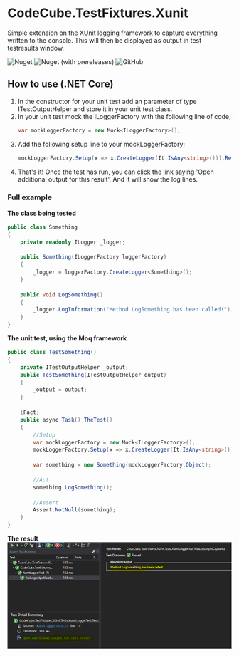 # CodeCube.TestFixtures.Xunit

Simple extension on the XUnit logging framework to capture everything written to the console.
This will then be displayed as output in test testresults window.

![Nuget](https://img.shields.io/nuget/dt/CodeCube.TestFixtures.Xunit?style=for-the-badge)
![Nuget (with prereleases)](https://img.shields.io/nuget/vpre/CodeCube.TestFixtures.Xunit?style=for-the-badge)
![GitHub](https://img.shields.io/github/license/roblohmann/CodeCube.TestFixtures.Xunit?style=for-the-badge)

## How to use (.NET Core)
1. In the constructor for your unit test add an parameter of type ITestOutputHelper and store it in your unit test class.
2. In your unit test mock the ILoggerFactory with the following line of code;
    ```C#
    var mockLoggerFactory = new Mock<ILoggerFactory>();
    ```
3. Add the following setup line to your mockLoggerFactory;
    ```C#
    mockLoggerFactory.Setup(x => x.CreateLogger(It.IsAny<string>())).Returns(new XunitLogger(_output));
    ```
4. That's it! Once the test has run, you can click the link saying 'Open additional output for this result'. And it will show the log lines.

### Full example
**The class being tested**

```C# - Tested class
public class Something
{
    private readonly ILogger _logger;

    public Something(ILoggerFactory loggerFactory)
    {
        _logger = loggerFactory.CreateLogger<Something>();
    }

    public void LogSomething()
    {
        _logger.LogInformation("Method LogSomething has been called!");
    }
}
```

**The unit test, using the Moq framework**

``` C# - Unit test
public class TestSomething()
{
    private ITestOutputHelper _output;    
    public TestSomething(ITestOutputHelper output)
    {
        _output = output;
    }

    [Fact]
    public async Task() TheTest()
    {
        //Setup
        var mockLoggerFactory = new Mock<ILoggerFactory>();
        mockLoggerFactory.Setup(x => x.CreateLogger(It.IsAny<string>())).Returns(new XunitLogger(_output));
    
        var something = new Something(mockLoggerFactory.Object);

        //Act
        something.LogSomething();
    
        //Assert
        Assert.NotNull(something);
    }
}
```

**The result**
![alt test](https://github.com/roblohmann/CodeCube.TestFixtures.XUnit/blob/master/CodeCube.TestFixtures.XUnit.Tests/result.PNG?raw=true "The result after implementation")
